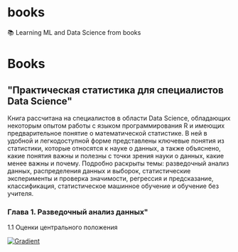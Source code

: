 # books
:books: Learning ML and Data Science from books

# Books
## "Практическая статистика для специалистов Data Science"
Книга рассчитана на специалистов в области Data Science, обладающих некоторым опытом работы с языком программирования R и имеющих предварительное
понятие о математической статистике. В ней в удобной и легкодоступной форме
представлены ключевые понятия из статистики, которые относятся к науке о данных, а также объяснено, какие понятия важны и полезны с точки зрения науки
о данных, какие менее важны и почему. Подробно раскрыты темы: разведочный
анализ данных, распределения данных и выборок, статистические эксперименты и
проверка значимости, регрессия и предсказание, классификация, статистическое
машинное обучение и обучение без учителя.

### Глава 1. Разведочный анализ данных"
1.1 Оценки центрального положения

[![Gradient](https://assets.paperspace.io/img/gradient-badge.svg)](https://n58i0kc5.clg07azjl.paperspacegradient.com/lab/tree/%D0%9F%D1%80%D0%B0%D0%BA%D1%82%D0%B8%D1%87%D0%B5%D1%81%D0%BA%D0%B0%D1%8F%20%D1%81%D1%82%D0%B0%D1%82%D0%B8%D1%81%D1%82%D0%B8%D0%BA%D0%B0%20%D0%B4%D0%BB%D1%8F%20%D1%81%D0%BF%D0%B5%D1%86%D0%B8%D0%B0%D0%BB%D0%B8%D1%81%D1%82%D0%BE%D0%B2%20Data%20Science/%D0%93%D0%BB%D0%B0%D0%B2%D0%B0%201.%20%D0%A0%D0%B0%D0%B7%D0%B2%D0%B5%D0%B4%D0%BE%D1%87%D0%BD%D1%8B%D0%B9%20%D0%B0%D0%BD%D0%B0%D0%BB%D0%B8%D0%B7%20%D0%B4%D0%B0%D0%BD%D0%BD%D1%8B%D1%85/1.1%20%D0%9E%D1%86%D0%B5%D0%BD%D0%BA%D0%B8%20%D1%86%D0%B5%D0%BD%D1%82%D1%80%D0%B0%D0%BB%D1%8C%D0%BD%D0%BE%D0%B3%D0%BE%20%D0%BF%D0%BE%D0%BB%D0%BE%D0%B6%D0%B5%D0%BD%D0%B8%D1%8F.ipynb)
